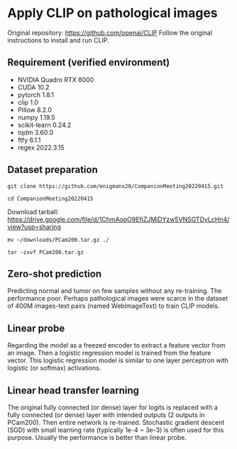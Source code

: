 # Apply CLIP on pathological images
Original repository: https://github.com/openai/CLIP
Follow the original instructions to install and run CLIP.

## Requirement (verified environment)
- NVIDIA Quadro RTX 8000
- CUDA 10.2
- pytorch 1.8.1
- clip 1.0
- Pillow 8.2.0
- numpy 1.19.5
- scikit-learn 0.24.2
- tqdm 3.60.0
- ftfy 6.1.1
- regex 2022.3.15

## Dataset preparation
`git clone https://github.com/enigmanx20/CompanionMeeting20220415.git`

`cd CompanionMeeting20220415`

Download tarball:
https://drive.google.com/file/d/1ChmAopO9EfiZJMiDYzw5VNSGTDvLcHn4/view?usp=sharing

`mv ~/downloads/PCam200.tar.gz ./`

`tar -zxvf PCam200.tar.gz`

 
## Zero-shot prediction
Predicting normal and tumor on few samples without any re-training. The performance poor. Perhaps pathological images were scarce in the dataset of 400M images-text pairs (named WebImageText) to train CLIP models.

## Linear probe
Regarding the model as a freezed encoder to extract a feature vector from an image. Then a logistic regression model is trained from the feature vector. This logistic regression model is similar to one layer perceptron with logistic (or softmax) activations. 

## Linear head transfer learning
The original fully connected (or dense) layer for logits is replaced with a fully connected (or dense) layer with intended outputs (2 outputs in PCam200). Then entire network is re-trained. Stochastic  gradient descent (SGD) with small learning rate (typically 1e-4 ~ 3e-3) is often used for this purpose. Usually the performance is better than linear probe.

